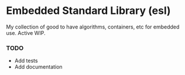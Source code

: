 # Embedded Standard Library (esl)

My collection of good to have algorithms, containers, etc for embedded use.
Active WIP.

### TODO

* Add tests
* Add documentation

